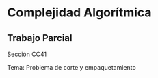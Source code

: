 # Complejidad Algorítmica

## Trabajo Parcial

Sección CC41

Tema: Problema de corte y empaquetamiento 

